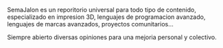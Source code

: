 SemaJalon es un reporitorio universal para todo tipo de contenido, especializado en impresion 3D, lenguajes de programacion avanzado, lenguajes de marcas avanzados, proyectos comunitarios...
 
Siempre abierto diversas opiniones para una mejoria personal y colectivo.
